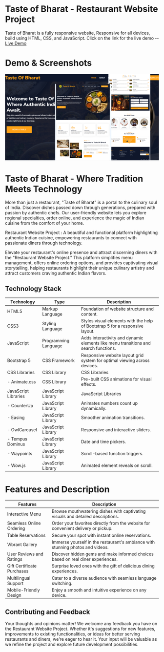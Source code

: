 #  Taste of Bharat - Restaurant Website Project
Taste of Bharat is a fully responsive website,
Responsive for all devices, build using HTML, CSS, and JavaScript.
Click on the link for the live demo -- [Live Demo](https://darsh-jogi.github.io/Restaurant-Website-Project/)

# Demo & Screenshots
<img src="https://raw.githubusercontent.com/Darsh-Jogi/Restaurant-Website-Project/mainproject/banner%20for%20the%20readme%20file%201.png">

# Taste of Bharat - Where Tradition Meets Technology

More than just a restaurant, "Taste of Bharat" is a portal to the culinary soul of India. Discover dishes passed down through generations, prepared with passion by authentic chefs. Our user-friendly website lets you explore regional specialties, order online, and experience the magic of Indian cuisine from the comfort of your home.

Restaurant Website Project : A beautiful and functional platform highlighting authentic Indian cuisine, empowering restaurants to connect with passionate diners through technology.

Elevate your restaurant's online presence and attract discerning diners with the "Restaurant Website Project." This platform simplifies menu management, offers online ordering options, and provides captivating visual storytelling, helping restaurants highlight their unique culinary artistry and attract customers craving authentic Indian flavors.
## Technology Stack

| Technology | Type | Description |
|---|---|---|
| HTML5 | Markup Language | Foundation of website structure and content. |
| CSS3 | Styling Language | Styles visual elements with the help of Bootstrap 5 for a responsive layout. |
| JavaScript | Programming Language | Adds interactivity and dynamic elements like menu transitions and search functions. |
| Bootstrap 5 | CSS Framework | Responsive website layout grid system for optimal viewing across devices. |
| CSS Libraries | CSS Library | CSS Libraries
|   - Animate.css | CSS Library | Pre-built CSS animations for visual effects. |
| JavaScript Libraries | JavaScript Library | JavaScript Libraries
|   - CounterUp | JavaScript Library | Animates numbers count up dynamically. |
|   - Easing | JavaScript Library | Smoother animation transitions. |
|   - OwlCarousel | JavaScript Library | Responsive and interactive sliders. |
|   - Tempus Dominus | JavaScript Library | Date and time pickers. |
|   - Waypoints | JavaScript Library | Scroll-based function triggers. |
|   - Wow.js | JavaScript Library | Animated element reveals on scroll. |

# Features and Description

| Features | Description |
|---|---|
Interactive Menu | Browse mouthwatering dishes with captivating visuals and detailed descriptions. |
Seamless Online Ordering | Order your favorites directly from the website for convenient delivery or pickup. |
Table Reservations | Secure your spot with instant online reservations. |
Vibrant Gallery | Immerse yourself in the restaurant's ambiance with stunning photos and videos. |
User Reviews and Ratings | Discover hidden gems and make informed choices based on real diner experiences. |
Gift Certificate Purchases | Surprise loved ones with the gift of delicious dining experiences. |
Multilingual Support | Cater to a diverse audience with seamless language switching. |
Mobile-Friendly Design | Enjoy a smooth and intuitive experience on any device. |

## Contributing and Feedback

Your thoughts and opinions matter! We welcome any feedback you have on the Restaurant Website Project. Whether it's suggestions for new features, improvements to existing functionalities, or ideas for better serving restaurants and diners, we're eager to hear it. Your input will be valuable as we refine the project and explore future development possibilities.
